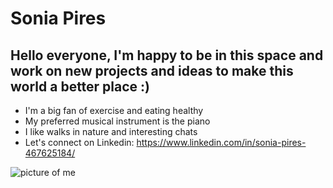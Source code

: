 # **Sonia Pires**
## Hello everyone, I'm happy to be in this space and work on new projects and ideas to make this world a better place :)

* I'm a big fan of exercise and eating healthy
* My preferred musical instrument is the piano
* I like walks in nature and interesting chats
* Let's connect on Linkedin: https://www.linkedin.com/in/sonia-pires-467625184/

![picture of me](_MG_1247.jpg)
